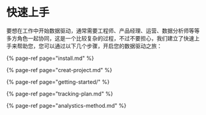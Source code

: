 # 快速上手

要想在工作中开始数据驱动，通常需要工程师、产品经理、运营、数据分析师等等多方角色一起协同，这是一个比较复杂的过程，不过不要担心，我们建立了快速上手来帮助您，您可以通过以下几个步骤，开启您的数据驱动之旅：

{% page-ref page="install.md" %}

{% page-ref page="creat-project.md" %}

{% page-ref page="getting-started/" %}

{% page-ref page="tracking-plan.md" %}

{% page-ref page="analystics-method.md" %}

